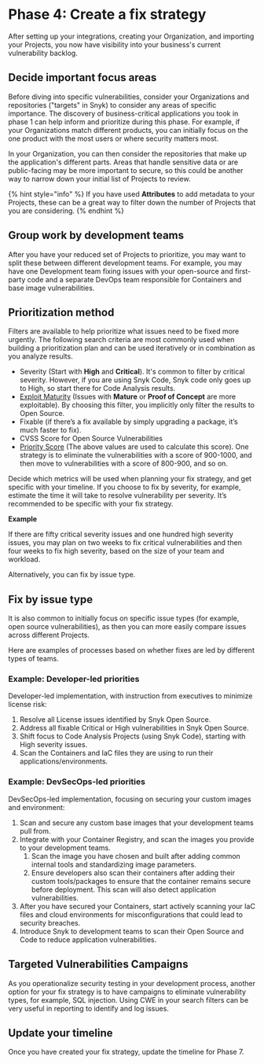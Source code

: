 # Phase 4: Create a fix strategy

After setting up your integrations, creating your Organization, and importing your Projects, you now have visibility into your business's current vulnerability backlog.

## Decide important focus areas

Before diving into specific vulnerabilities, consider your Organizations and repositories ("targets" in Snyk) to consider any areas of specific importance. The discovery of business-critical applications you took in phase 1 can help inform and prioritize during this phase. For example, if your Organizations match different products, you can initially focus on the one product with the most users or where security matters most.

In your Organization, you can then consider the repositories that make up the application's different parts. Areas that handle sensitive data or are public-facing may be more important to secure, so this could be another way to narrow down your initial list of Projects to review.

{% hint style="info" %}
If you have used **Attributes** to add metadata to your Projects, these can be a great way to filter down the number of Projects that you are considering.
{% endhint %}

## Group work by development teams

After you have your reduced set of Projects to prioritize, you may want to split these between different development teams. For example, you may have one Development team fixing issues with your open-source and first-party code and a separate DevOps team responsible for Containers and base image vulnerabilities.

## Prioritization method

Filters are available to help prioritize what issues need to be fixed more urgently. The following search criteria are most commonly used when building a prioritization plan and can be used iteratively or in combination as you analyze results.

* Severity (Start with **High** and **Critical**). It's common to filter by critical severity. However, if you are using Snyk Code, Snyk code only goes up to High, so start there for Code Analysis results.
* [Exploit Maturity](https://snyk.io/blog/whats-so-wild-about-exploits-in-the-wild-and-how-can-we-prioritize-accordingly/) (Issues with **Mature** or **Proof of Concept** are more exploitable). By choosing this filter, you implicitly only filter the results to Open Source.
* Fixable (if there’s a fix available by simply upgrading a package, it’s much faster to fix).
* CVSS Score for Open Source Vulnerabilities
* [Priority Score](https://docs.snyk.io/manage-risk/priorities-for-fixing-issues/priority-score) (The above values are used to calculate this score). One strategy is to eliminate the vulnerabilities with a score of 900-1000, and then move to vulnerabilities with a score of 800-900, and so on.

Decide which metrics will be used when planning your fix strategy, and get specific with your timeline. If you choose to fix by severity, for example, estimate the time it will take to resolve vulnerability per severity. It’s recommended to be specific with your fix strategy.

**Example**

If there are fifty critical severity issues and one hundred high severity issues, you may plan on two weeks to fix critical vulnerabilities and then four weeks to fix high severity, based on the size of your team and workload.

Alternatively, you can fix by issue type.

## Fix by issue type

It is also common to initially focus on specific issue types (for example, open source vulnerabilities), as then you can more easily compare issues across different Projects.

Here are examples of processes based on whether fixes are led by different types of teams.

### Example: Developer-led priorities

Developer-led implementation, with instruction from executives to minimize license risk:

1. Resolve all License issues identified by Snyk Open Source.
2. Address all fixable Critical or High vulnerabilities in Snyk Open Source.
3. Shift focus to Code Analysis Projects (using Snyk Code), starting with High severity issues.
4. Scan the Containers and IaC files they are using to run their applications/environments.

### **Example: DevSecOps-led priorities**

DevSecOps-led implementation, focusing on securing your custom images and environment:

1. Scan and secure any custom base images that your development teams pull from.
2. Integrate with your Container Registry, and scan the images you provide to your development teams.
   1. Scan the image you have chosen and built after adding common internal tools and standardizing image parameters.
   2. Ensure developers also scan their containers after adding their custom tools/packages to ensure that the container remains secure before deployment. This scan will also detect application vulnerabilities.
3. After you have secured your Containers, start actively scanning your IaC files and cloud environments for misconfigurations that could lead to security breaches.
4. Introduce Snyk to development teams to scan their Open Source and Code to reduce application vulnerabilities.

## Targeted Vulnerabilities Campaigns

As you operationalize security testing in your development process, another option for your fix strategy is to have campaigns to eliminate vulnerability types, for example, SQL injection. Using CWE in your search filters can be very useful in reporting to identify and log issues.

## Update your timeline

Once you have created your fix strategy, update the timeline for Phase 7.
